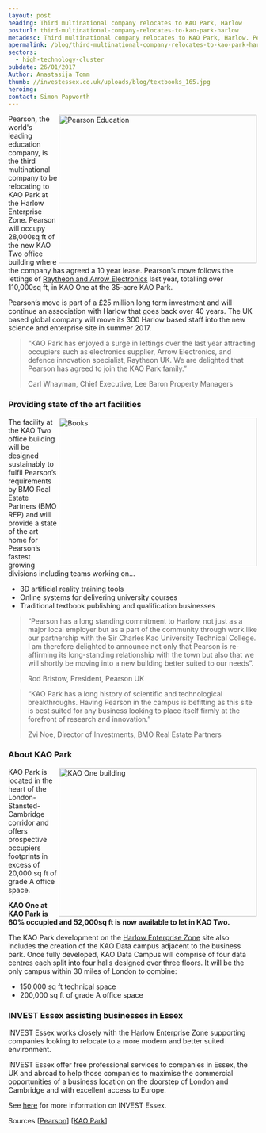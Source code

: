 ```yaml
---
layout: post
heading: Third multinational company relocates to KAO Park, Harlow
posturl: third-multinational-company-relocates-to-kao-park-harlow
metadesc: Third multinational company relocates to KAO Park, Harlow. Pearson is moving its 300 Harlow based staff into the new science & enterprise site.
apermalink: /blog/third-multinational-company-relocates-to-kao-park-harlow
sectors:
  - high-technology-cluster 
pubdate: 26/01/2017
Author: Anastasija Tomm
thumb: //investessex.co.uk/uploads/blog/textbooks_165.jpg
heroimg: 
contact: Simon Papworth
---
```

<p><img alt='Pearson Education' src='http://www.investessex.co.uk/uploads/about/IE134_700.jpg' style='width: 400px; height: 300px; margin-left: 2px; margin-right: 2px; float: right;'/>Pearson, the world's leading education company, is the third multinational company to be relocating to KAO Park at the Harlow Enterprise Zone. Pearson will occupy 28,000sq ft of the new KAO Two office building where the company has agreed a 10 year lease. Pearson’s move follows the lettings of <a href='new-250m-data-centre-construction-underway#.WIYTgtKLSM8' target='_blank'>Raytheon and Arrow Electronics</a> last year, totalling over 110,000sq ft, in KAO One at the 35-acre KAO Park.</p><p>Pearson’s move is part of a £25 million long term investment and will continue an association with Harlow that goes back over 40 years. The UK based global company will move its 300 Harlow based staff into the new science and enterprise site in summer 2017.</p><blockquote><p>“KAO Park has enjoyed a surge in lettings over the last year attracting occupiers such as electronics supplier, Arrow Electronics, and defence innovation specialist, Raytheon UK. We are delighted that Pearson has agreed to join the KAO Park family.”</p><p>Carl Whayman, Chief Executive, Lee Baron Property Managers</p></blockquote><h3>Providing state of the art facilities</h3><p><img alt='Books' src='http://www.investessex.co.uk/uploads/about/millennials-and-books_400.jpg' style='width: 400px; height: 300px; margin-left: 2px; margin-right: 2px; float: right;'/>The facility at the KAO Two office building will be designed sustainably to fulfil Pearson’s requirements by BMO Real Estate Partners (BMO REP) and will provide a state of the art home for Pearson’s fastest growing divisions including teams working on…</p><ul><li>3D artificial reality training tools</li><li>Online systems for delivering university courses</li><li>Traditional textbook publishing and qualification businesses</li></ul><blockquote><p>“Pearson has a long standing commitment to Harlow, not just as a major local employer but as a part of the community through work like our partnership with the Sir Charles Kao University Technical College. I am therefore delighted to announce not only that Pearson is re-affirming its long-standing relationship with the town but also that we will shortly be moving into a new building better suited to our needs”.</p><p>Rod Bristow, President, Pearson UK</p></blockquote><blockquote><p>“KAO Park has a long history of scientific and technological breakthroughs. Having Pearson in the campus is befitting as this site is best suited for any business looking to place itself firmly at the forefront of research and innovation.”</p><p>Zvi Noe, Director of Investments, BMO Real Estate Partners</p></blockquote><h3>About KAO Park</h3><p><img alt='KAO One building' src='http://www.investessex.co.uk/uploads/about/Raytheon_approved_DSC_6790a_400.jpg' style='width: 400px; height: 300px; margin-left: 2px; margin-right: 2px; float: right;'/>KAO Park is located in the heart of the London-Stansted-Cambridge corridor and offers prospective occupiers footprints in excess of 20,000 sq ft of grade A office space.</p><p><strong>KAO One at KAO Park is 60% occupied and 52,000sq ft is now available to let in KAO Two.</strong></p><p>The KAO Park development on the <a href='http://investessex.co.uk/studies/place-studies/harlow-enterprise-zone' target='_blank'>Harlow Enterprise Zone</a> site also includes the creation of the KAO Data campus adjacent to the business park. Once fully developed, KAO Data Campus will comprise of four data centres each split into four halls designed over three floors. It will be the only campus within 30 miles of London to combine:</p><ul><li>150,000 sq ft technical space</li><li>200,000 sq ft of grade A office space</li></ul><h3>INVEST Essex assisting businesses in Essex</h3><p>INVEST Essex works closely with the Harlow Enterprise Zone supporting companies looking to relocate to a more modern and better suited environment.</p><p>INVEST Essex offer free professional services to companies in Essex, the UK and abroad to help those companies to maximise the commercial opportunities of a business location on the doorstep of London and Cambridge and with excellent access to Europe.</p><p>See <a href='../index.html' target='_blank'>here</a> for more information on INVEST Essex.</p><p>Sources [<a href='https://www.pearson.com/news/media/news-announcements/2017/01/pearson-makes-major-commitment-to-harlow-s-kao-park.html' target='_blank'>Pearson</a>] [<a href='http://www.kaopark.com/news-article/new-tenants-for-iconic-harlow-campus/' target='_blank'>KAO Park</a>]</p>